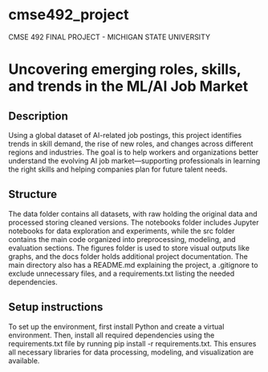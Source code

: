 # cmse492_project
CMSE 492 FINAL PROJECT - MICHIGAN STATE UNIVERSITY

# Uncovering emerging roles, skills, and trends in the ML/AI Job Market

## Description


Using a global dataset of AI-related job postings, this project identifies trends in skill demand, the rise of new roles, and changes across different regions and industries. The goal is to help workers and organizations better understand the evolving AI job market—supporting professionals in learning the right skills and helping companies plan for future talent needs.

## Structure


The data folder contains all datasets, with raw holding the original data and processed storing cleaned versions. The notebooks folder includes Jupyter notebooks for data exploration and experiments, while the src folder contains the main code organized into preprocessing, modeling, and evaluation sections. The figures folder is used to store visual outputs like graphs, and the docs folder holds additional project documentation. The main directory also has a README.md explaining the project, a .gitignore to exclude unnecessary files, and a requirements.txt listing the needed dependencies.

## Setup instructions


To set up the environment, first install Python and create a virtual environment. Then, install all required dependencies using the requirements.txt file by running pip install -r requirements.txt. This ensures all necessary libraries for data processing, modeling, and visualization are available.
